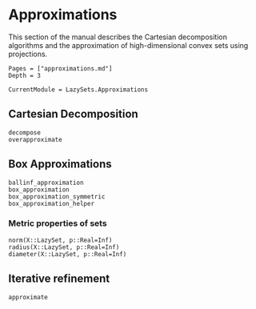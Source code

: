# Approximations

This section of the manual describes the Cartesian decomposition algorithms and
the approximation of high-dimensional convex sets using projections.

```@contents
Pages = ["approximations.md"]
Depth = 3
```

```@meta
CurrentModule = LazySets.Approximations
```

## Cartesian Decomposition

```@docs
decompose
overapproximate
```

## Box Approximations

```@docs
ballinf_approximation
box_approximation
box_approximation_symmetric
box_approximation_helper
```

### Metric properties of sets

```@docs
norm(X::LazySet, p::Real=Inf)
radius(X::LazySet, p::Real=Inf)
diameter(X::LazySet, p::Real=Inf)
```

## Iterative refinement


```@docs
approximate
```
